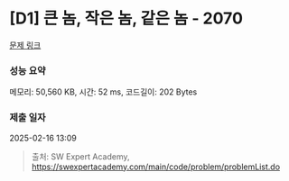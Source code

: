 # [D1] 큰 놈, 작은 놈, 같은 놈 - 2070 

[문제 링크](https://swexpertacademy.com/main/code/problem/problemDetail.do?contestProbId=AV5QQ6qqA40DFAUq) 

### 성능 요약

메모리: 50,560 KB, 시간: 52 ms, 코드길이: 202 Bytes

### 제출 일자

2025-02-16 13:09



> 출처: SW Expert Academy, https://swexpertacademy.com/main/code/problem/problemList.do